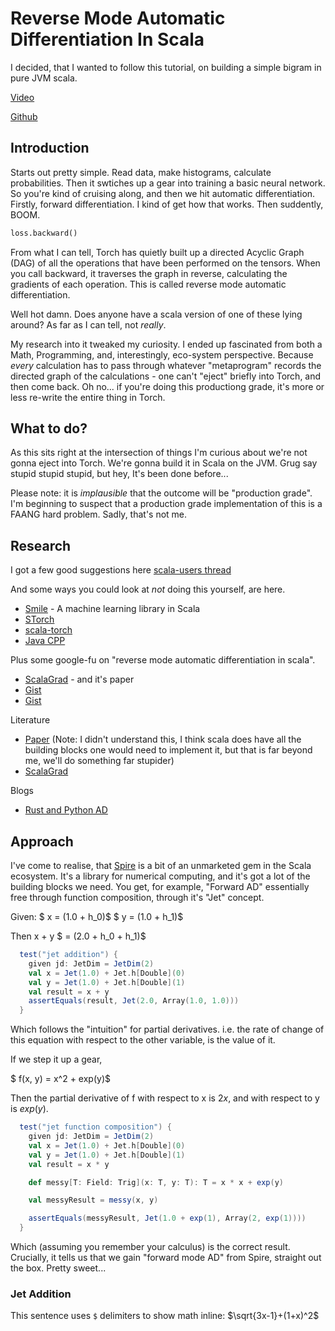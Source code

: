 # Reverse Mode Automatic Differentiation In Scala

I decided, that I wanted to follow this tutorial, on building a simple bigram in pure JVM scala.

[Video](https://www.youtube.com/watch?v=PaCmpygFfXo)

[Github](https://github.com/karpathy/makemore)


## Introduction

Starts out pretty simple. Read data, make histograms, calculate probabilities. Then it swtiches up a gear into training a basic neural network. So you're kind of cruising along, and then we hit automatic differentiation. Firstly, forward differentiation. I kind of get how that works. Then suddently, BOOM.

```python
loss.backward()
```

From what I can tell, Torch has quietly built up a directed Acyclic Graph (DAG) of all the operations that have been performed on the tensors. When you call backward, it traverses the graph in reverse, calculating the gradients of each operation. This is called reverse mode automatic differentiation.

Well hot damn. Does anyone have a scala version of one of these lying around? As far as I can tell, not _really_.

My research into it tweaked my curiosity. I ended up fascinated from both a Math, Programming, and, interestingly, eco-system perspective. Because _every_ calculation has to pass through whatever "metaprogram" records the directed graph of the calculations - one can't "eject" briefly into Torch, and then come back. Oh no... if you're doing this productiong grade, it's more or less re-write the entire thing in Torch.

## What to do?

As this sits right at the intersection of things I'm curious about we're not gonna eject into Torch. We're gonna build it in Scala on the JVM. Grug say stupid stupid stupid, but hey, It's been done before...

Please note: it is _implausible_ that the outcome will be "production grade". I'm beginning to suspect that a production grade implementation of this is a FAANG hard problem. Sadly, that's not me.

## Research

I got a few good suggestions here [scala-users thread](https://users.scala-lang.org/t/makemore-in-scala/10552/4)

And some ways you could look at _not_ doing this yourself, are here.

- [Smile](https://haifengl.github.io/smile/) - A machine learning library in Scala
- [STorch](https://storch.dev/tutorial/autograd.html)
- [scala-torch](https://github.com/microsoft/scala_torch)
- [Java CPP](https://github.com/bytedeco/javacpp)

Plus some google-fu on "reverse mode automatic differentiation in scala".

- [ScalaGrad](https://github.com/benikm91/scala-grad) - and it's paper
- [Gist](https://gist.github.com/TiarkRompf/ef47cdf03f2fe1c3481b280f2a7784ab)
- [Gist](https://gist.github.com/eaplatanios/ea791aa59be21c6571f6755d52418d59)


Literature
- [Paper](https://dl.acm.org/doi/pdf/10.1145/3498710) (Note: I didn't understand this, I think scala does have all the building blocks one would need to implement it, but that is far beyond me, we'll do something far stupider)
- [ScalaGrad](https://digitalcollection.zhaw.ch/server/api/core/bitstreams/3d260a58-e3b0-4555-8750-875176e48ec5/content)

Blogs
- [Rust and Python AD](https://rufflewind.com/2016-12-30/reverse-mode-automatic-differentiation)


## Approach

I've come to realise, that [Spire](https://github.com/typelevel/spire) is a bit of an unmarketed gem in the Scala ecosystem. It's a library for numerical computing, and it's got a lot of the building blocks we need. You get, for example, "Forward AD" essentially free through function composition, through it's "Jet" concept.

Given:
$ x = (1.0 + h_0)$
$ y = (1.0 + h_1)$

Then x + y
$ = (2.0 + h_0 + h_1)$

```scala
  test("jet addition") {
    given jd: JetDim = JetDim(2)
    val x = Jet(1.0) + Jet.h[Double](0)
    val y = Jet(1.0) + Jet.h[Double](1)
    val result = x + y
    assertEquals(result, Jet(2.0, Array(1.0, 1.0)))
  }
```
Which follows the "intuition" for partial derivatives. i.e. the rate of change of this equation with respect to the other variable, is the value of it.

If we step it up a gear,

$ f(x, y) = x^2 + exp(y)$

Then the partial derivative of f with respect to x is $2x$, and with respect to y is $exp(y)$.

```scala
  test("jet function composition") {
    given jd: JetDim = JetDim(2)
    val x = Jet(1.0) + Jet.h[Double](0)
    val y = Jet(1.0) + Jet.h[Double](1)
    val result = x * y

    def messy[T: Field: Trig](x: T, y: T): T = x * x + exp(y)

    val messyResult = messy(x, y)

    assertEquals(messyResult, Jet(1.0 + exp(1), Array(2, exp(1))))
  }
```

Which (assuming you remember your calculus) is the correct result. Crucially, it tells us that we gain "forward mode AD" from Spire, straight out the box. Pretty sweet...

### Jet Addition

This sentence uses `$` delimiters to show math inline: $\sqrt{3x-1}+(1+x)^2$



